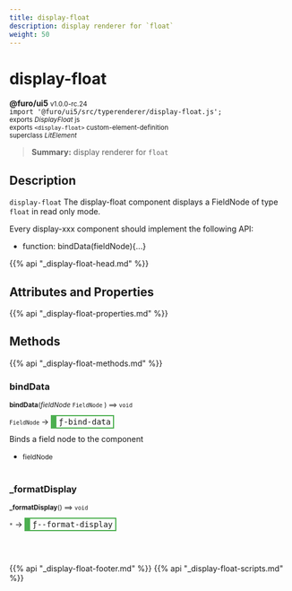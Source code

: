 ```yaml
---
title: display-float
description: display renderer for `float`
weight: 50
---
```


# display-float
**@furo/ui5** <small>v1.0.0-rc.24</small>
<br>`import '@furo/ui5/src/typerenderer/display-float.js';`<small>
<br>exports *DisplayFloat* js
<br>exports `<display-float>` custom-element-definition
<br>superclass *LitElement*</small>

> **Summary:** display renderer for `float`

## Description

`display-float`
The display-float component displays a FieldNode of type `float` in read only mode.

Every display-xxx component should implement the following API:
- function: bindData(fieldNode){...}

{{% api "_display-float-head.md" %}}

## Attributes and Properties
{{% api "_display-float-properties.md" %}}






## Methods
{{% api "_display-float-methods.md" %}}


### **bindData**
<small>**bindData**(*fieldNode* `FieldNode` ) ⟹ `void`</small>

<small>`FieldNode` </small> →
<span  style="border-width:2px 2px 2px 10px; border-style: solid;border-color:  rgb(76, 175, 80);font-family:monospace; padding:2px 4px;">ƒ-bind-data</span>

Binds a field node to the component

- <small>fieldNode </small>
<br><br>

### **_formatDisplay**
<small>**_formatDisplay**() ⟹ `void`</small>

<small>`*`</small> →
<span  style="border-width:2px 2px 2px 10px; border-style: solid;border-color:  rgb(76, 175, 80);font-family:monospace; padding:2px 4px;">ƒ--format-display</span>



<br><br>





{{% api "_display-float-footer.md" %}}
{{% api "_display-float-scripts.md" %}}

